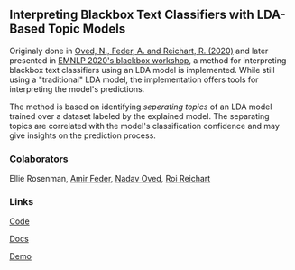 ## Interpreting Blackbox Text Classifiers with LDA-Based Topic Models

Originaly done in [Oved, N., Feder, A. and Reichart, R. (2020)](https://www.mitpressjournals.org/doi/abs/10.1162/coli_a_00383) and later presented in [EMNLP 2020's blackbox workshop](https://blackboxnlp.github.io/), a method for interpreting blackbox text classifiers using an LDA model is implemented. While still using a "traditional" LDA model, the implementation offers tools for interpreting the model's predictions.

The method is based on identifying _seperating topics_ of an LDA model trained over a dataset labeled by the explained model. The separating topics are correlated with the model's classification confidence and may give insights on the prediction process.

### Colaborators
Ellie Rosenman, [Amir Feder](https://scholar.google.com/citations?user=ERwoPLIAAAAJ&hl=en&oi=ao), [Nadav Oved](https://scholar.google.com/citations?user=9DgSB7sAAAAJ&hl=en), [Roi Reichart](https://ie.technion.ac.il/~roiri/)

### Links
[Code](https://github.com/EllRos/LDA-Explanation)

[Docs](https://ellros.github.io/LDA-Explanation/docs/)

[Demo](https://ellros.github.io/LDA-Explanation/docs/demo/demo.html)
